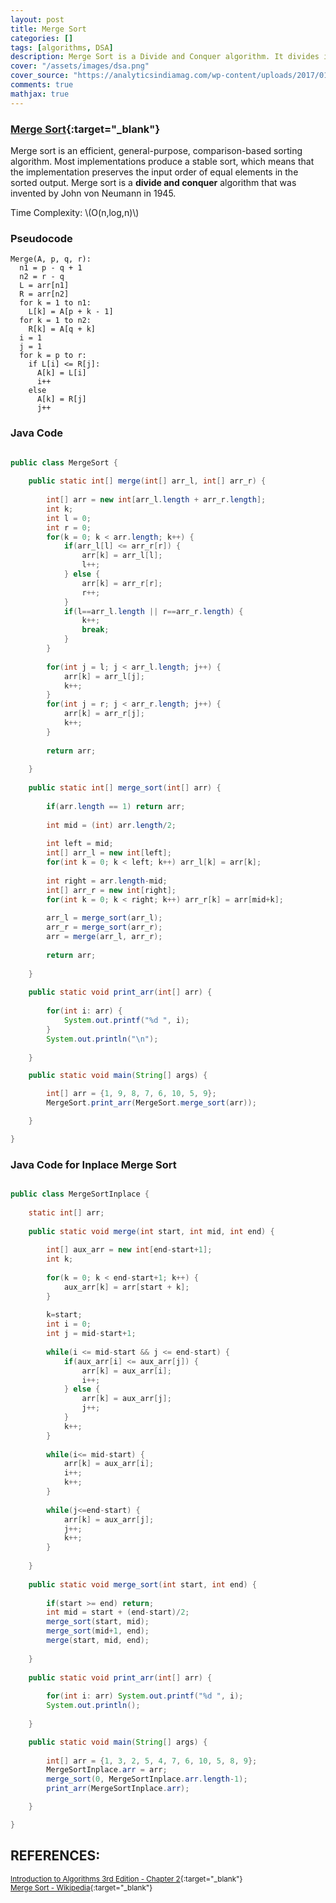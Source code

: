 ```yaml
---
layout: post
title: Merge Sort
categories: []
tags: [algorithms, DSA]
description: Merge Sort is a Divide and Conquer algorithm. It divides input array in two halves, calls itself for the two halves and then merges the two sorted halves.
cover: "/assets/images/dsa.png"
cover_source: "https://analyticsindiamag.com/wp-content/uploads/2017/01/algoritms.png"
comments: true
mathjax: true
---
```


### [Merge Sort](https://en.wikipedia.org/wiki/Merge_sort){:target="_blank"}
Merge sort is an efficient, general-purpose, comparison-based sorting algorithm. Most implementations produce a stable sort, which means that the implementation preserves the input order of equal elements in the sorted output. Merge sort is a **divide and conquer** algorithm that was invented by John von Neumann in 1945.

Time Complexity: \\(O(n\,log\,n)\\)

### Pseudocode

~~~
Merge(A, p, q, r):
  n1 = p - q + 1
  n2 = r - q
  L = arr[n1]
  R = arr[n2]
  for k = 1 to n1:
    L[k] = A[p + k - 1]
  for k = 1 to n2:
    R[k] = A[q + k]
  i = 1
  j = 1
  for k = p to r:
    if L[i] <= R[j]:
      A[k] = L[i]
      i++
    else 
      A[k] = R[j]
      j++
~~~

### Java Code

~~~java

public class MergeSort {
    
    public static int[] merge(int[] arr_l, int[] arr_r) {
        
        int[] arr = new int[arr_l.length + arr_r.length];
        int k;
        int l = 0;
        int r = 0;
        for(k = 0; k < arr.length; k++) {
            if(arr_l[l] <= arr_r[r]) {
                arr[k] = arr_l[l];
                l++;
            } else {
                arr[k] = arr_r[r];
                r++;
            }
            if(l==arr_l.length || r==arr_r.length) {
                k++;
                break;
            }
        }
        
        for(int j = l; j < arr_l.length; j++) {
            arr[k] = arr_l[j];
            k++;
        }
        for(int j = r; j < arr_r.length; j++) {
            arr[k] = arr_r[j];
            k++;
        }
        
        return arr;
        
    }
    
    public static int[] merge_sort(int[] arr) {
        
        if(arr.length == 1) return arr;
        
        int mid = (int) arr.length/2;
        
        int left = mid;
        int[] arr_l = new int[left];
        for(int k = 0; k < left; k++) arr_l[k] = arr[k];
        
        int right = arr.length-mid;
        int[] arr_r = new int[right];
        for(int k = 0; k < right; k++) arr_r[k] = arr[mid+k];
        
        arr_l = merge_sort(arr_l);
        arr_r = merge_sort(arr_r);
        arr = merge(arr_l, arr_r);
        
        return arr;
        
    }
    
    public static void print_arr(int[] arr) {
        
        for(int i: arr) {
            System.out.printf("%d ", i);
        }
        System.out.println("\n");
        
    }

    public static void main(String[] args) {

        int[] arr = {1, 9, 8, 7, 6, 10, 5, 9};
        MergeSort.print_arr(MergeSort.merge_sort(arr));

    }

}

~~~

### Java Code for Inplace Merge Sort

~~~java

public class MergeSortInplace {
    
    static int[] arr;
    
    public static void merge(int start, int mid, int end) {
        
        int[] aux_arr = new int[end-start+1];
        int k;
        
        for(k = 0; k < end-start+1; k++) {
            aux_arr[k] = arr[start + k];
        }
        
        k=start;
        int i = 0;
        int j = mid-start+1;
        
        while(i <= mid-start && j <= end-start) {
            if(aux_arr[i] <= aux_arr[j]) {
                arr[k] = aux_arr[i];
                i++;
            } else {
                arr[k] = aux_arr[j];
                j++;
            }
            k++;
        }
        
        while(i<= mid-start) {
            arr[k] = aux_arr[i];
            i++;
            k++;
        }
        
        while(j<=end-start) {
            arr[k] = aux_arr[j];
            j++;
            k++;
        }
        
    }
    
    public static void merge_sort(int start, int end) {
        
        if(start >= end) return;
        int mid = start + (end-start)/2;
        merge_sort(start, mid);
        merge_sort(mid+1, end);
        merge(start, mid, end);
        
    }
    
    public static void print_arr(int[] arr) {
        
        for(int i: arr) System.out.printf("%d ", i);
        System.out.println();
        
    }

    public static void main(String[] args) {
        
        int[] arr = {1, 3, 2, 5, 4, 7, 6, 10, 5, 8, 9};
        MergeSortInplace.arr = arr;
        merge_sort(0, MergeSortInplace.arr.length-1);
        print_arr(MergeSortInplace.arr);

    }

}

~~~

## REFERENCES:

<small>[Introduction to Algorithms 3rd Edition - Chapter 2](https://web.njit.edu/~wl256/download/cs610/Introduction-to-algorithm-3rdEdition.pdf){:target="_blank"}</small><br>
<small>[Merge Sort - Wikipedia](https://en.wikipedia.org/wiki/Merge_sort){:target="_blank"}</small>
